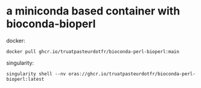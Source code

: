 # a miniconda based container with bioconda-bioperl
docker: 
```
docker pull ghcr.io/truatpasteurdotfr/bioconda-perl-bioperl:main
```
singularity:
```
singularity shell --nv oras://ghcr.io/truatpasteurdotfr/bioconda-perl-bioperl:latest
```

